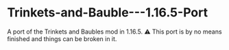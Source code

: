 # Trinkets-and-Bauble---1.16.5-Port
A port of the Trinkets and Baubles mod in 1.16.5. 
⚠ This port is by no means finished and things can be broken in it.
